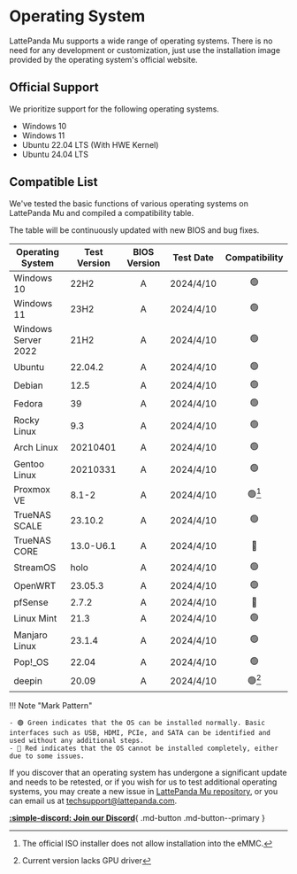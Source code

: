 # Operating System

LattePanda Mu supports a wide range of operating systems. There is no need for any development or customization, just use the installation image provided by the operating system's official website.

## Official Support

We prioritize support for the following operating systems.

- Windows 10
- Windows 11
- Ubuntu 22.04 LTS (With HWE Kernel)
- Ubuntu 24.04 LTS

## Compatible List

We've tested the basic functions of various operating systems on LattePanda Mu and compiled a compatibility table.

The table will be continuously updated with new BIOS and bug fixes.

| Operating System    | Test Version | BIOS Version | Test Date | Compatibility |
|---------------------|--------------| :-----------:|:---------:|:--------------:|
| Windows 10          | 22H2         | A            | 2024/4/10 | 🟢            |
| Windows 11          | 23H2         | A            | 2024/4/10 | 🟢            |
| Windows Server 2022 | 21H2         | A            | 2024/4/10 | 🟢            |
| Ubuntu              | 22.04.2      | A            | 2024/4/10 | 🟢            |
| Debian              | 12.5         | A            | 2024/4/10 | 🟢            |
| Fedora              | 39           | A            | 2024/4/10 | 🟢            |
| Rocky Linux         | 9.3          | A            | 2024/4/10 | 🟢            |
| Arch Linux          | 20210401     | A            | 2024/4/10 | 🟢            |
| Gentoo Linux        | 20210331     | A            | 2024/4/10 | 🟢            |
| Proxmox VE          | 8.1-2        | A            | 2024/4/10 | 🟢[^1]        |
| TrueNAS SCALE       | 23.10.2      | A            | 2024/4/10 | 🟢            |
| TrueNAS CORE        | 13.0-U6.1    | A            | 2024/4/10 | 🔴            |
| StreamOS            | holo         | A            | 2024/4/10 | 🟢            |
| OpenWRT             | 23.05.3      | A            | 2024/4/10 | 🟢            |
| pfSense             | 2.7.2        | A            | 2024/4/10 | 🔴            |
| Linux Mint          | 21.3         | A            | 2024/4/10 | 🟢            |
| Manjaro Linux       | 23.1.4       | A            | 2024/4/10 | 🟢            |
| Pop!_OS             | 22.04        | A            | 2024/4/10 | 🟢            |
| deepin              | 20.09        | A            | 2024/4/10 | 🟢[^2]        |

[^1]: The official ISO installer does not allow installation into the eMMC.
[^2]: Current version lacks GPU driver

!!! Note "Mark Pattern"

    - 🟢 Green indicates that the OS can be installed normally. Basic interfaces such as USB, HDMI, PCIe, and SATA can be identified and used without any additional steps.
    - 🔴 Red indicates that the OS cannot be installed completely, either due to some issues.

If you discover that an operating system has undergone a significant update and needs to be retested, or if you wish for us to test additional operating systems, you may create a new issue in [LattePanda Mu repository](https://github.com/LattePandaTeam/LattePanda-Mu/issues), or you can email us at [techsupport@lattepanda.com](mailto:techsupport@lattepanda.com).

[**:simple-discord: Join our Discord**](https://discord.gg/RkSvc9g7eU){ .md-button .md-button--primary }
